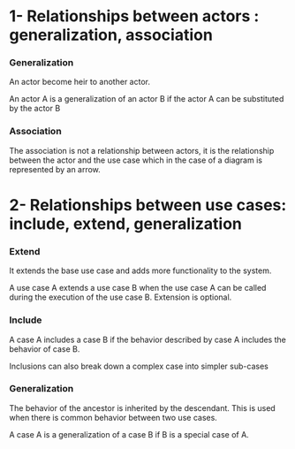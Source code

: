 # 1-  Relationships between actors : generalization, association

### Generalization 

An actor become heir to another actor. 

An actor A is a generalization of an actor B if the actor A can be substituted by the actor B

### Association

The association is not a relationship between actors, it is the relationship between the actor and the use case which in the case of a diagram is represented by an arrow.


# 2- Relationships between use cases: include, extend, generalization 
      
### Extend 

It extends the base use case and adds more functionality to the system.

A use case A extends a use case B when the use case A can be called during the execution of the use case B. Extension is optional.

### Include 

A case A includes a case B if the behavior described by case A includes the behavior of case B.

Inclusions can also break down a complex case into simpler sub-cases
	
### Generalization 

The behavior of the ancestor is inherited by the descendant. This is used when there is common behavior between two use cases.

A case A is a generalization of a case B if B is a special case of A.



